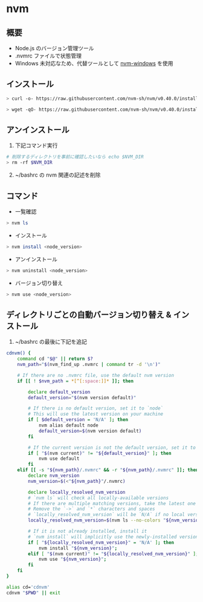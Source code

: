 # nvm

## 概要

- Node.js のバージョン管理ツール
- .nvmrc ファイルで状態管理
- Windows 未対応なため、代替ツールとして [nvm-windows](https://github.com/coreybutler/nvm-windows) を使用

## インストール

```sh
> curl -o- https://raw.githubusercontent.com/nvm-sh/nvm/v0.40.0/install.sh | bash

> wget -qO- https://raw.githubusercontent.com/nvm-sh/nvm/v0.40.0/install.sh | bash
```

## アンインストール

1. 下記コマンド実行

```sh
# 削除するディレクトリを事前に確認したいなら echo $NVM_DIR
> rm -rf $NVM_DIR
```

2. ~/bashrc の nvm 関連の記述を削除

## コマンド

- 一覧確認

```sh
> nvm ls
```

- インストール

```sh
> nvm install <node_version>
```

- アンインストール

```sh
> nvm uninstall <node_version>
```

- バージョン切り替え

```sh
> nvm use <node_version>
```

## ディレクトリごとの自動バージョン切り替え & インストール

1. ~/bashrc の最後に下記を追記

```sh
cdnvm() {
    command cd "$@" || return $?
    nvm_path="$(nvm_find_up .nvmrc | command tr -d '\n')"

    # If there are no .nvmrc file, use the default nvm version
    if [[ ! $nvm_path = *[^[:space:]]* ]]; then

        declare default_version
        default_version="$(nvm version default)"

        # If there is no default version, set it to `node`
        # This will use the latest version on your machine
        if [ $default_version = 'N/A' ]; then
            nvm alias default node
            default_version=$(nvm version default)
        fi

        # If the current version is not the default version, set it to use the default version
        if [ "$(nvm current)" != "${default_version}" ]; then
            nvm use default
        fi
    elif [[ -s "${nvm_path}/.nvmrc" && -r "${nvm_path}/.nvmrc" ]]; then
        declare nvm_version
        nvm_version=$(<"${nvm_path}"/.nvmrc)

        declare locally_resolved_nvm_version
        # `nvm ls` will check all locally-available versions
        # If there are multiple matching versions, take the latest one
        # Remove the `->` and `*` characters and spaces
        # `locally_resolved_nvm_version` will be `N/A` if no local versions are found
        locally_resolved_nvm_version=$(nvm ls --no-colors "${nvm_version}" | command tail -1 | command tr -d '\->*' | command tr -d '[:space:]')

        # If it is not already installed, install it
        # `nvm install` will implicitly use the newly-installed version
        if [ "${locally_resolved_nvm_version}" = 'N/A' ]; then
            nvm install "${nvm_version}";
        elif [ "$(nvm current)" != "${locally_resolved_nvm_version}" ]; then
            nvm use "${nvm_version}";
        fi
    fi
}

alias cd='cdnvm'
cdnvm "$PWD" || exit
```